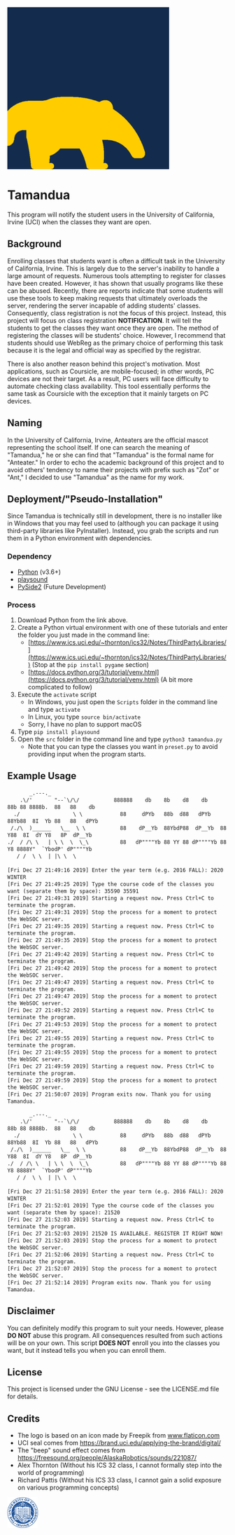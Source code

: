 
<img src="img/logo.png" width="370px">

# Tamandua
This program will notify the student users in the University of California, Irvine (UCI) when the classes they want are open.

## Background
Enrolling classes that students want is often a difficult task in the University of California, Irvine. This is largely due to the server's inability to handle a large amount of requests. Numerous tools attempting to register for classes have been created. However, it has shown that usually programs like these can be abused. Recently, there are reports indicate that some students will use these tools to keep making requests that ultimately overloads the server, rendering the server incapable of adding students' classes. Consequently, class registration is not the focus of this project. Instead, this project will focus on class registration **NOTIFICATION**. It will tell the students to get the classes they want once they are open. The method of registering the classes will be students' choice. However, I recommend that students should use WebReg as the primary choice of performing this task because it is the legal and official way as specified by the registrar.

There is also another reason behind this project's motivation. Most applications, such as Coursicle, are mobile-focused; in other words, PC devices are not their target. As a result, PC users will face difficulty to automate checking class availability. This tool essentially performs the same task as Coursicle with the exception that it mainly targets on PC devices.

## Naming
In the University of California, Irvine, Anteaters are the official mascot representing the school itself. If one can search the meaning of "Tamandua," he or she can find that "Tamandua" is the formal name for "Anteater." In order to echo the academic background of this project and to avoid others' tendency to name their projects with prefix such as "Zot" or "Ant," I decided to use "Tamandua" as the name for my work.

## Deployment/"Pseudo-Installation"
Since Tamandua is technically still in development, there is no installer like in Windows that you may feel used to (although you can package it using third-party libraries like PyInstaller). Instead, you grab the scripts and run them in a Python environment with dependencies.

### Dependency
+ [Python](https://www.python.org/) (v3.6+)
+ [playsound](https://github.com/TaylorSMarks/playsound)
+ [PySide2](https://www.qt.io/qt-for-python) (Future Development)

### Process
1. Download Python from the link above.
2. Create a Python virtual environment with one of these tutorials and enter the folder you just made in the command line:
    + [https://www.ics.uci.edu/~thornton/ics32/Notes/ThirdPartyLibraries/](https://www.ics.uci.edu/~thornton/ics32/Notes/ThirdPartyLibraries/) (Stop at the ```pip install pygame``` section)
    + [https://docs.python.org/3/tutorial/venv.html](https://docs.python.org/3/tutorial/venv.html) (A bit more complicated to follow)
3. Execute the ```activate``` script
    + In Windows, you just open the ```Scripts``` folder in the command line and type ```activate```
    + In Linux, you type ```source bin/activate```
    + Sorry, I have no plan to support macOS
4. Type ```pip install playsound```
5. Open the ```src``` folder in the command line and type ```python3 tamandua.py```
    + Note that you can type the classes you want in ```preset.py``` to avoid providing input when the program starts.

## Example Usage
```
       _.---._
    .\/'       "--`\/\/           888888    db    8b    d8    db    88b 88 8888b.  88   88    db
  ./                 \ \            88     dPYb   88b  d88   dPYb   88Yb88  8I  Yb 88   88   dPYb
 /./\  )______   \__  \ \           88    dP__Yb  88YbdP88  dP__Yb  88 Y88  8I  dY Y8   8P  dP__Yb
./  / /\ \   | \ \  \  \_\          88   dP""""Yb 88 YY 88 dP""""Yb 88  Y8 8888Y"  `YbodP' dP""""Yb
   / /  \ \  | |\ \  \ 

[Fri Dec 27 21:49:16 2019] Enter the year term (e.g. 2016 FALL): 2020 WINTER
[Fri Dec 27 21:49:25 2019] Type the course code of the classes you want (separate them by space): 35590 35591
[Fri Dec 27 21:49:31 2019] Starting a request now. Press Ctrl+C to terminate the program.
[Fri Dec 27 21:49:31 2019] Stop the process for a moment to protect the WebSOC server.
[Fri Dec 27 21:49:35 2019] Starting a request now. Press Ctrl+C to terminate the program.
[Fri Dec 27 21:49:35 2019] Stop the process for a moment to protect the WebSOC server.
[Fri Dec 27 21:49:42 2019] Starting a request now. Press Ctrl+C to terminate the program.
[Fri Dec 27 21:49:42 2019] Stop the process for a moment to protect the WebSOC server.
[Fri Dec 27 21:49:47 2019] Starting a request now. Press Ctrl+C to terminate the program.
[Fri Dec 27 21:49:47 2019] Stop the process for a moment to protect the WebSOC server.
[Fri Dec 27 21:49:52 2019] Starting a request now. Press Ctrl+C to terminate the program.
[Fri Dec 27 21:49:53 2019] Stop the process for a moment to protect the WebSOC server.
[Fri Dec 27 21:49:55 2019] Starting a request now. Press Ctrl+C to terminate the program.
[Fri Dec 27 21:49:55 2019] Stop the process for a moment to protect the WebSOC server.
[Fri Dec 27 21:49:59 2019] Starting a request now. Press Ctrl+C to terminate the program.
[Fri Dec 27 21:49:59 2019] Stop the process for a moment to protect the WebSOC server.
[Fri Dec 27 21:50:07 2019] Program exits now. Thank you for using Tamandua.
```
```
       _.---._
    .\/'       "--`\/\/           888888    db    8b    d8    db    88b 88 8888b.  88   88    db
  ./                 \ \            88     dPYb   88b  d88   dPYb   88Yb88  8I  Yb 88   88   dPYb
 /./\  )______   \__  \ \           88    dP__Yb  88YbdP88  dP__Yb  88 Y88  8I  dY Y8   8P  dP__Yb
./  / /\ \   | \ \  \  \_\          88   dP""""Yb 88 YY 88 dP""""Yb 88  Y8 8888Y"  `YbodP' dP""""Yb
   / /  \ \  | |\ \  \ 

[Fri Dec 27 21:51:58 2019] Enter the year term (e.g. 2016 FALL): 2020 WINTER
[Fri Dec 27 21:52:01 2019] Type the course code of the classes you want (separate them by space): 21520
[Fri Dec 27 21:52:03 2019] Starting a request now. Press Ctrl+C to terminate the program.
[Fri Dec 27 21:52:03 2019] 21520 IS AVAILABLE. REGISTER IT RIGHT NOW!
[Fri Dec 27 21:52:03 2019] Stop the process for a moment to protect the WebSOC server.
[Fri Dec 27 21:52:06 2019] Starting a request now. Press Ctrl+C to terminate the program.
[Fri Dec 27 21:52:07 2019] Stop the process for a moment to protect the WebSOC server.
[Fri Dec 27 21:52:14 2019] Program exits now. Thank you for using Tamandua.
```

## Disclaimer
You can definitely modify this program to suit your needs. However, please **DO NOT** abuse this program. All consequences resulted from such actions will be on your own. This script **DOES NOT** enroll you into the classes you want, but it instead tells you when you can enroll them.

## License
This project is licensed under the GNU License - see the LICENSE.md file for details.

## Credits
- The logo is based on an icon made by Freepik from www.flaticon.com
- UCI seal comes from https://brand.uci.edu/applying-the-brand/digital/
- The "beep" sound effect comes from https://freesound.org/people/AlaskaRobotics/sounds/221087/
- Alex Thornton (Without his ICS 32 class, I cannot formally step into the world of programming)
- Richard Pattis (Without his ICS 33 class, I cannot gain a solid exposure on various programming concepts)

<img src="img/uci_seal.jpg" width="70px">
